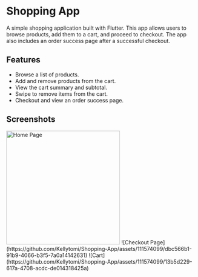 # Shopping App

A simple shopping application built with Flutter. This app allows users to browse products, add them to a cart, and proceed to checkout. The app also includes an order success page after a successful checkout.

## Features

- Browse a list of products.
- Add and remove products from the cart.
- View the cart summary and subtotal.
- Swipe to remove items from the cart.
- Checkout and view an order success page.

## Screenshots

<img src="[screenshots/home_page.png](https://github.com/Kellytomi/Shopping-App/assets/111574099/dbc566b1-91b9-4066-b3f5-7a0a14142631)" alt="Home Page" width="300">
![Checkout Page](https://github.com/Kellytomi/Shopping-App/assets/111574099/dbc566b1-91b9-4066-b3f5-7a0a14142631)
![Cart](https://github.com/Kellytomi/Shopping-App/assets/111574099/13b5d229-617a-4708-acdc-de014318425a)
